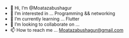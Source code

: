 - 👋 Hi, I’m @Moatazabushagur
- 👀 I’m interested in ...  Programming && networking
- 🌱 I’m currently learning ... Flutter
- 💞️ I’m looking to collaborate on ...
- 📫 How to reach me ... Moatazabushagur@gmail.com

<!---
Moatazabushagur/Moatazabushagur is a ✨ special ✨ repository because its `README.md` (this file) appears on your GitHub profile.
You can click the Preview link to take a look at your changes.
--->
